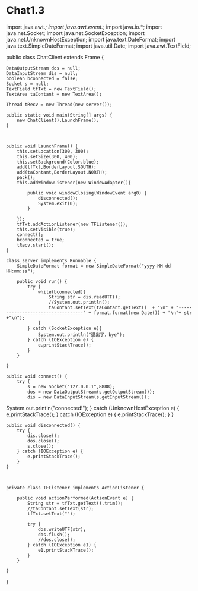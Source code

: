 # Chat1.3
import java.awt.*;
import java.awt.event.*;
import java.io.*;
import java.net.Socket;
import java.net.SocketException;
import java.net.UnknownHostException;
import java.text.DateFormat;
import java.text.SimpleDateFormat;
import java.util.Date;
import java.awt.TextField;

public class ChatClient extends Frame {
	
	DataOutputStream dos = null;
	DataInputStream dis = null;
	boolean bconnected = false;
	Socket s = null;
	TextField tfTxt = new TextField();
	TextArea taContant = new TextArea();
	
	Thread tRecv = new Thread(new server());
	
	public static void main(String[] args) {
		new ChatClient().LaunchFrame();
	}
	
	

	public void LaunchFrame() {
		this.setLocation(300, 300);
		this.setSize(300, 400);
		this.setBackground(Color.blue);
		add(tfTxt,BorderLayout.SOUTH);
		add(taContant,BorderLayout.NORTH);
		pack();
		this.addWindowListener(new WindowAdapter(){

			public void windowClosing(WindowEvent arg0) {
				disconnected();
				System.exit(0);
			}
			
		});
		tfTxt.addActionListener(new TFListener());
		this.setVisible(true);
		connect();
		bconnected = true;
		tRecv.start();
	}
	
	class server implements Runnable {
		SimpleDateFormat format = new SimpleDateFormat("yyyy-MM-dd HH:mm:ss");

		public void run() {
			try {
				while(bconnected){
					String str = dis.readUTF();
					//System.out.println();
					taContant.setText(taContant.getText()  + "\n" + "----------------------------------" + format.format(new Date()) + "\n"+ str +"\n");
				}
			} catch (SocketException e){
				System.out.println("退出了，bye");
			} catch (IOException e) {
				e.printStackTrace();
			}
		}
		
	}
	
	public void connect() {
		try {
			s = new Socket("127.0.0.1",8888);
			dos = new DataOutputStream(s.getOutputStream());
			dis = new DataInputStream(s.getInputStream());
System.out.println("connected!");
		} catch (UnknownHostException e) {
			e.printStackTrace();
		} catch (IOException e) {
			e.printStackTrace();
		}
	}
	
	public void disconnected() {
		try {
			dis.close();
			dos.close();
			s.close();
		} catch (IOException e) {
			e.printStackTrace();
		}
	}
	
	
	
	private class TFListener implements ActionListener {

		public void actionPerformed(ActionEvent e) {
			String str = tfTxt.getText().trim();
			//taContant.setText(str);
			tfTxt.setText("");
			
			try {
				dos.writeUTF(str);
				dos.flush();
				//dos.close();
			} catch (IOException e1) {
				e1.printStackTrace();
			}
		}
		
	}

}
